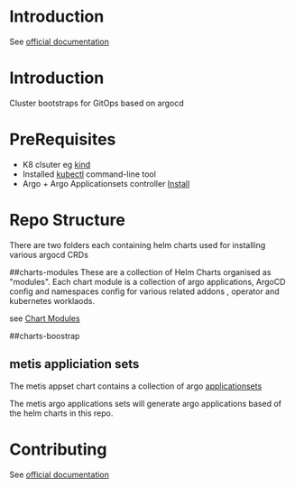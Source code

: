 
# Introduction
See  [official documentation](https://bbdsoftware.github.io/metis-cluster-bootstraps/)

# Introduction
Cluster bootstraps for GitOps based on argocd

# PreRequisites
- K8 clsuter eg [kind](https://kind.sigs.k8s.io/docs/user/quick-start/)
- Installed [kubectl](https://kubernetes.io/docs/tasks/tools/) command-line tool
- Argo + Argo Applicationsets controller   [Install](https://argocd-applicationset.readthedocs.io/en/stable/Geting-Started/)


# Repo Structure

There are two folders each containing helm charts used for installing various argocd CRDs

##charts-modules
These are a collection  of Helm  Charts organised as  "modules". Each chart module is a collection of argo applications, ArgoCD config and namespaces config for various related addons , operator and kubernetes worklaods.

see [Chart Modules](charts/modules/main.md)


##charts-boostrap

## metis appliciation sets

The metis appset chart contains a collection of argo [applicationsets](https://argoproj.github.io/argo-cd/user-guide/application-set/)

The metis argo applications sets will generate argo applications based of the helm charts in this repo.


# Contributing
See  [official documentation](http://127.0.0.1:8000/Contributing/AddingApplications/)